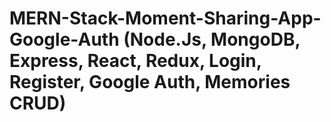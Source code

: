 ﻿# MERN-Stack-Moment-Sharing-App-Google-Auth (Node.Js, MongoDB, Express, React, Redux, Login, Register, Google Auth, Memories CRUD)
